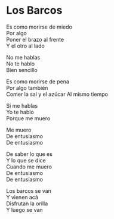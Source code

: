 # Los Barcos  

Es como morirse de miedo  
Por algo  
Poner el brazo al frente  
Y el otro al lado  

No me hablas  
No te hablo  
Bien sencillo  

Es como morirse de pena  
Por algo también  
Comer la sal y el azúcar
Al mismo tiempo  

Si me hablas  
Yo te hablo  
Porque me muero  

Me muero  
De entusiasmo  
De entusiasmo  

De saber lo que es  
Y lo que se dice  
Cuando me muero  
De entusiasmo  
De entusiasmo  

Los barcos se van  
Y vienen acá  
Disfrutan la orilla  
Y luego se van  
